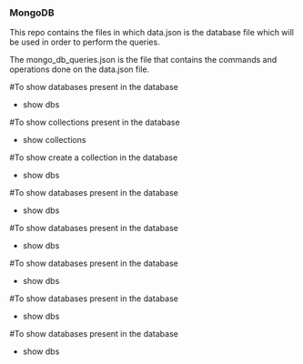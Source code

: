 ### MongoDB 

This repo contains the files in which data.json is the database file which will be used in order to perform the queries.

The mongo_db_queries.json is the file that contains the commands and operations done on the data.json file.


#To show databases present in the database
* show dbs

#To show collections present in the database
* show collections

#To show create a collection in the database
* show dbs

#To show databases present in the database
* show dbs

#To show databases present in the database
* show dbs

#To show databases present in the database
* show dbs

#To show databases present in the database
* show dbs

#To show databases present in the database
* show dbs

